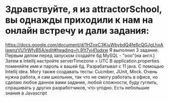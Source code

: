 # Здравствуйте, я из attractorSchool, вы однажды приходили к нам на онлайн встречу и дали задания:
https://docs.google.com/document/d/1HZoxC3KiuWbybdQ4fe6cQGJgLhxAlawnzVU1rWfyB5A/edit#heading=h.91t7vj41udxw
Я выполнил 3 задание.
Первым делом перед запуском создайте бд MySQL - "ooo"(на англ.)
Затем в Intellij настройте serverTimezone = UTC
В application.properties поменяйте имя и пароль к вашей бд.
Разрабатывал с 11 java. С помощью Intellij idea.
Могу также создавать тесты: Cucmber, JUnit, Mock.
Очень нужна работа, я сам школьник, так что не смогу работать в офисе, но сделаю любое данное вами задание, любой
сложности, буду гуглить, спрашивать у других разработчиков, что-угодно. Есть небольшие знания в Javascript
